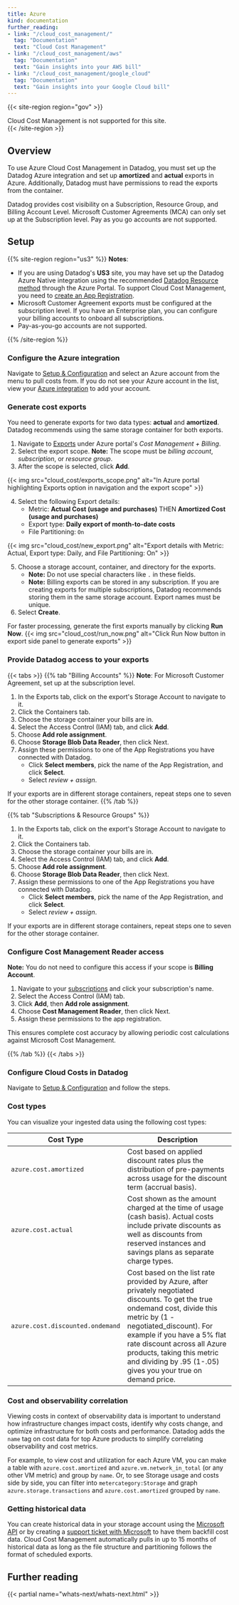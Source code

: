 ```yaml
---
title: Azure
kind: documentation
further_reading:
- link: "/cloud_cost_management/"
  tag: "Documentation"
  text: "Cloud Cost Management"
- link: "/cloud_cost_management/aws"
  tag: "Documentation"
  text: "Gain insights into your AWS bill"
- link: "/cloud_cost_management/google_cloud"
  tag: "Documentation"
  text: "Gain insights into your Google Cloud bill"
---
```


{{< site-region region="gov" >}}
<div class="alert alert-warning">Cloud Cost Management is not supported for this site.</div>
{{< /site-region >}}

## Overview

To use Azure Cloud Cost Management in Datadog, you must set up the Datadog Azure integration and set up **amortized** and **actual** exports in Azure. Additionally, Datadog must have permissions to read the exports from the container.

Datadog provides cost visibility on a Subscription, Resource Group, and Billing Account Level. Microsoft Customer Agreements (MCA) can only set up at the Subscription level. Pay as you go accounts are not supported.

## Setup


{{% site-region region="us3" %}}
**Notes**:
- If you are using Datadog's **US3** site, you may have set up the Datadog Azure Native integration using the recommended [Datadog Resource method][1] through the Azure Portal. To support Cloud Cost Management, you need to [create an App Registration][2].
- Microsoft Customer Agreement exports must be configured at the subscription level. If you have an Enterprise plan, you can configure your billing accounts to onboard all subscriptions.
- Pay-as-you-go accounts are not supported.

[1]: https://www.datadoghq.com/blog/azure-datadog-partnership/
[2]: /integrations/azure/?tab=azurecliv20#setup
{{% /site-region %}}

### Configure the Azure integration
Navigate to [Setup & Configuration][3] and select an Azure account from the menu to pull costs from. If you do not see your Azure account in the list, view your [Azure integration][4] to add your account.

### Generate cost exports

You need to generate exports for two data types: **actual** and **amortized**. Datadog recommends using the same storage container for both exports.

1. Navigate to [Exports][5] under Azure portal's *Cost Management + Billing*.
2. Select the export scope. **Note:** The scope must be *billing account*, *subscription*, or *resource group*.
3. After the scope is selected, click **Add**.

{{< img src="cloud_cost/exports_scope.png" alt="In Azure portal highlighting Exports option in navigation and the export scope" >}}

4. Select the following Export details:
    - Metric: **Actual Cost (usage and purchases)** THEN  **Amortized Cost (usage and purchases)**
    - Export type: **Daily export of month-to-date costs**
    - File Partitioning: `On`

{{< img src="cloud_cost/new_export.png" alt="Export details with Metric: Actual, Export type: Daily, and File Partitioning: On" >}}

5. Choose a storage account, container, and directory for the exports.
    - **Note:** Do not use special characters like `.` in these fields.
    - **Note:** Billing exports can be stored in any subscription. If you are creating exports for multiple subscriptions, Datadog recommends storing them in the same storage account. Export names must be unique.
7. Select **Create**.

For faster processing, generate the first exports manually by clicking **Run Now**.
{{< img src="cloud_cost/run_now.png" alt="Click Run Now button in export side panel to generate exports" >}}

### Provide Datadog access to your exports

{{< tabs >}}
{{% tab "Billing Accounts" %}}
**Note**: For Microsoft Customer Agreement, set up at the subscription level.

1. In the Exports tab, click on the export's Storage Account to navigate to it.
2. Click the Containers tab.
3. Choose the storage container your bills are in.
4. Select the Access Control (IAM) tab, and click **Add**.
5. Choose **Add role assignment**.
6. Choose **Storage Blob Data Reader**, then click Next.
7. Assign these permissions to one of the App Registrations you have connected with Datadog.
    - Click **Select members**, pick the name of the App Registration, and click **Select**.
    - Select *review + assign*.

If your exports are in different storage containers, repeat steps one to seven for the other storage container.
{{% /tab %}}

{{% tab "Subscriptions & Resource Groups" %}}

1. In the Exports tab, click on the export's Storage Account to navigate to it.
2. Click the Containers tab.
3. Choose the storage container your bills are in.
4. Select the Access Control (IAM) tab, and click **Add**.
5. Choose **Add role assignment**.
6. Choose **Storage Blob Data Reader**, then click Next.
7. Assign these permissions to one of the App Registrations you have connected with Datadog.
    - Click **Select members**, pick the name of the App Registration, and click **Select**.
    - Select *review + assign*.

If your exports are in different storage containers, repeat steps one to seven for the other storage container.

### Configure Cost Management Reader access
**Note:** You do not need to configure this access if your scope is **Billing Account**.

1. Navigate to your [subscriptions][1] and click your subscription's name.
2. Select the Access Control (IAM) tab.
3. Click **Add**, then **Add role assignment**.
4. Choose **Cost Management Reader**, then click Next.
5. Assign these permissions to the app registration.

This ensures complete cost accuracy by allowing periodic cost calculations against Microsoft Cost Management.

[1]: https://portal.azure.com/#view/Microsoft_Azure_Billing/SubscriptionsBlade

{{% /tab %}}
{{< /tabs >}}

### Configure Cloud Costs in Datadog
Navigate to [Setup & Configuration][3] and follow the steps.

### Cost types

You can visualize your ingested data using the following cost types:

| Cost Type            | Description           |
| -------------------- | --------------------- |
| `azure.cost.amortized` | Cost based on applied discount rates plus the distribution of pre-payments across usage for the discount term (accrual basis).|
| `azure.cost.actual` | Cost shown as the amount charged at the time of usage (cash basis). Actual costs include private discounts as well as discounts from reserved instances and savings plans as separate charge types.|
| `azure.cost.discounted.ondemand` | Cost based on the list rate provided by Azure, after privately negotiated discounts. To get the true ondemand cost, divide this metric by (1 - negotiated_discount). For example if you have a 5% flat rate discount across all Azure products, taking this metric and dividing by .95 (1-.05) gives you your true on demand price.|

### Cost and observability correlation
Viewing costs in context of observability data is important to understand how infrastructure changes impact costs, identify why costs change, and optimize infrastructure for both costs and performance. Datadog adds the `name` tag on cost data for top Azure products to simplify correlating observability and cost metrics. 

For example, to view cost and utilization for each Azure VM, you can make a table with `azure.cost.amortized` and `azure.vm.network_in_total` (or any other VM metric) and group by `name`. Or, to see Storage usage and costs side by side, you can filter into `metercategory:Storage` and graph `azure.storage.transactions` and `azure.cost.amortized` grouped by `name`.


### Getting historical data

You can create historical data in your storage account using the [Microsoft API][6] or by creating a [support ticket with Microsoft][7] to have them backfill cost data. Cloud Cost Management automatically pulls in up to 15 months of historical data as long as the file structure and partitioning follows the format of scheduled exports.

## Further reading
{{< partial name="whats-next/whats-next.html" >}}

[1]: https://www.datadoghq.com/blog/azure-datadog-partnership/
[2]: https://docs.datadoghq.com/integrations/azure/?tab=azurecliv20#setup
[3]: https://app.datadoghq.com/cost/setup?cloud=azure
[4]: https://app.datadoghq.com/integrations/azure
[5]: https://portal.azure.com/#view/Microsoft_Azure_GTM/ModernBillingMenuBlade/~/Exports
[6]: https://learn.microsoft.com/en-us/azure/cost-management-billing/costs/tutorial-export-acm-data?tabs=azure-cli
[7]: https://support.microsoft.com
